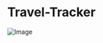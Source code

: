 # Travel-Tracker
![Image](https://github.com/user-attachments/assets/3b304e99-8a5d-4ea7-9bf0-1898f248508e)
